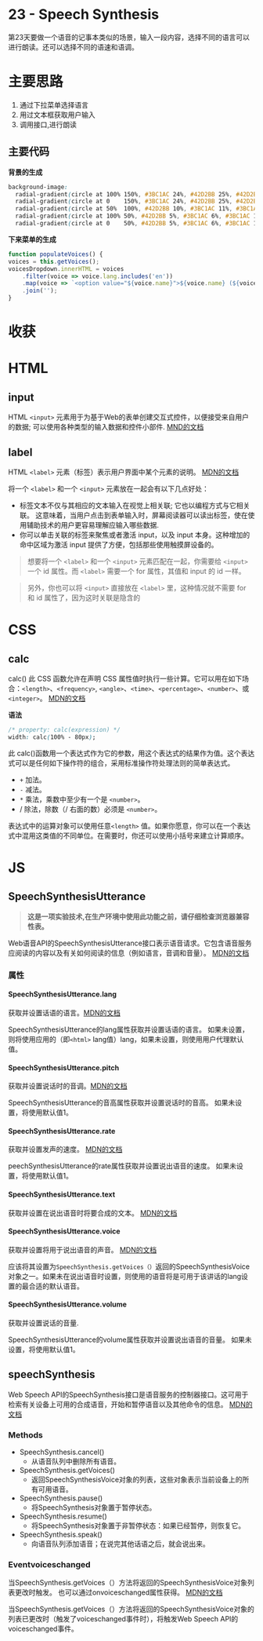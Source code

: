 # 23 - Speech Synthesis
第23天要做一个语音的记事本类似的场景，输入一段内容，选择不同的语言可以进行朗读。还可以选择不同的语速和语调。

# 主要思路
1. 通过下拉菜单选择语言
2. 用过文本框获取用户输入
3. 调用接口,进行朗读

## 主要代码
**背景的生成**
```css
background-image:
  radial-gradient(circle at 100% 150%, #3BC1AC 24%, #42D2BB 25%, #42D2BB 28%, #3BC1AC 29%, #3BC1AC 36%, #42D2BB 36%, #42D2BB 40%, transparent 40%, transparent),
  radial-gradient(circle at 0    150%, #3BC1AC 24%, #42D2BB 25%, #42D2BB 28%, #3BC1AC 29%, #3BC1AC 36%, #42D2BB 36%, #42D2BB 40%, transparent 40%, transparent),
  radial-gradient(circle at 50%  100%, #42D2BB 10%, #3BC1AC 11%, #3BC1AC 23%, #42D2BB 24%, #42D2BB 30%, #3BC1AC 31%, #3BC1AC 43%, #42D2BB 44%, #42D2BB 50%, #3BC1AC 51%, #3BC1AC 63%, #42D2BB 64%, #42D2BB 71%, transparent 71%, transparent),
  radial-gradient(circle at 100% 50%, #42D2BB 5%, #3BC1AC 6%, #3BC1AC 15%, #42D2BB 16%, #42D2BB 20%, #3BC1AC 21%, #3BC1AC 30%, #42D2BB 31%, #42D2BB 35%, #3BC1AC 36%, #3BC1AC 45%, #42D2BB 46%, #42D2BB 49%, transparent 50%, transparent),
  radial-gradient(circle at 0    50%, #42D2BB 5%, #3BC1AC 6%, #3BC1AC 15%, #42D2BB 16%, #42D2BB 20%, #3BC1AC 21%, #3BC1AC 30%, #42D2BB 31%, #42D2BB 35%, #3BC1AC 36%, #3BC1AC 45%, #42D2BB 46%, #42D2BB 49%, transparent 50%, transparent);
```
**下来菜单的生成**
```js   
function populateVoices() {
voices = this.getVoices();
voicesDropdown.innerHTML = voices
    .filter(voice => voice.lang.includes('en'))
    .map(voice => `<option value="${voice.name}">${voice.name} (${voice.lang})</option>`)
    .join('');
}
```
# 收获
# HTML
## input
HTML `<input>` 元素用于为基于Web的表单创建交互式控件，以便接受来自用户的数据; 可以使用各种类型的输入数据和控件小部件. [MND的文档](https://developer.mozilla.org/zh-CN/docs/Web/HTML/Element/Input)

## label
HTML `<label>` 元素（标签）表示用户界面中某个元素的说明。 [MDN的文档](https://developer.mozilla.org/zh-CN/docs/Web/HTML/Element/label)

将一个 `<label>` 和一个 `<input>` 元素放在一起会有以下几点好处：

- 标签文本不仅与其相应的文本输入在视觉上相关联; 它也以编程方式与它相关联。 这意味着，当用户点击到表单输入时，屏幕阅读器可以读出标签，使在使用辅助技术的用户更容易理解应输入哪些数据.
- 你可以单击关联的标签来聚焦或者激活 input，以及 input 本身。这种增加的命中区域为激活 input 提供了方便，包括那些使用触摸屏设备的。

>想要将一个 `<label>` 和一个 `<input>` 元素匹配在一起，你需要给 `<input>` 一个 id 属性。而 `<label>` 需要一个 for 属性，其值和 input 的 id 一样。

>另外，你也可以将 `<input>` 直接放在 `<label>` 里，这种情况就不需要 for 和 id 属性了，因为这时关联是隐含的
# CSS
## calc
calc() 此 CSS 函数允许在声明 CSS 属性值时执行一些计算。它可以用在如下场合：`<length>`、`<frequency>`, `<angle>`、`<time>`、`<percentage>`、`<number>`、或 `<integer>`。 [MDN的文档](https://developer.mozilla.org/zh-CN/docs/Web/CSS/calc)

**语法**
```css
/* property: calc(expression) */
width: calc(100% - 80px);
```

此 calc()函数用一个表达式作为它的参数，用这个表达式的结果作为值。这个表达式可以是任何如下操作符的组合，采用标准操作符处理法则的简单表达式。
- `+` 加法。
-  `-` 减法。
- `*` 乘法，乘数中至少有一个是 `<number>`。
- / 除法，除数（/ 右面的数）必须是 `<number>`。

表达式中的运算对象可以使用任意`<length>` 值。如果你愿意，你可以在一个表达式中混用这类值的不同单位。在需要时，你还可以使用小括号来建立计算顺序。
# JS
## SpeechSynthesisUtterance
>**这是一项实验技术,在生产环境中使用此功能之前，请仔细检查浏览器兼容性表。**

Web语音API的SpeechSynthesisUtterance接口表示语音请求。它包含语音服务应阅读的内容以及有关如何阅读的信息（例如语言，音调和音量）。
[MDN的文档](https://developer.mozilla.org/en-US/docs/Web/API/SpeechSynthesisUtterance)

### 属性
#### SpeechSynthesisUtterance.lang
获取并设置话语的语言。[MDN的文档](https://developer.mozilla.org/en-US/docs/Web/API/SpeechSynthesisUtterance/lang)

SpeechSynthesisUtterance的lang属性获取并设置话语的语言。 如果未设置，则将使用应用的（即`<html>` lang值）lang，如果未设置，则使用用户代理默认值。
#### SpeechSynthesisUtterance.pitch
获取并设置说话时的音调。[MDN的文档](https://developer.mozilla.org/en-US/docs/Web/API/SpeechSynthesisUtterance/pitch)

SpeechSynthesisUtterance的音高属性获取并设置说话时的音高。 如果未设置，将使用默认值1。
#### SpeechSynthesisUtterance.rate
获取并设置发声的速度。 [MDN的文档](https://developer.mozilla.org/en-US/docs/Web/API/SpeechSynthesisUtterance/rate)

peechSynthesisUtterance的rate属性获取并设置说出语音的速度。 如果未设置，将使用默认值1。
#### SpeechSynthesisUtterance.text
获取并设置在说出语音时将要合成的文本。 [MDN的文档](https://developer.mozilla.org/en-US/docs/Web/API/SpeechSynthesisUtterance/text)

#### SpeechSynthesisUtterance.voice
获取并设置将用于说出语音的声音。 [MDN的文档](https://developer.mozilla.org/en-US/docs/Web/API/SpeechSynthesisUtterance/voice)

应该将其设置为`SpeechSynthesis.getVoices（）`返回的SpeechSynthesisVoice对象之一。如果未在说出语音时设置，则使用的语音将是可用于该讲话的lang设置的最合适的默认语音。
#### SpeechSynthesisUtterance.volume
获取并设置说话的音量.

SpeechSynthesisUtterance的volume属性获取并设置说出语音的音量。 如果未设置，将使用默认值1。

## speechSynthesis
Web Speech API的SpeechSynthesis接口是语音服务的控制器接口。这可用于检索有关设备上可用的合成语音，开始和暂停语音以及其他命令的信息。  [MDN的文档](https://developer.mozilla.org/en-US/docs/Web/API/SpeechSynthesis)

### Methods
- SpeechSynthesis.cancel()
  - 从语音队列中删除所有语音。
- SpeechSynthesis.getVoices()
  - 返回SpeechSynthesisVoice对象的列表，这些对象表示当前设备上的所有可用语音。
- SpeechSynthesis.pause()
  - 将SpeechSynthesis对象置于暂停状态。
- SpeechSynthesis.resume()
  - 将SpeechSynthesis对象置于非暂停状态：如果已经暂停，则恢复它。
- SpeechSynthesis.speak()
  - 向语音队列添加语音；在说完其他话语之后，就会说出来。
### Eventvoiceschanged
当SpeechSynthesis.getVoices（）方法将返回的SpeechSynthesisVoice对象列表更改时触发。 也可以通过onvoiceschanged属性获得。 [MDN的文档](https://developer.mozilla.org/en-US/docs/Web/API/SpeechSynthesis/voiceschanged_event)

当SpeechSynthesis.getVoices（）方法将返回的SpeechSynthesisVoice对象的列表已更改时（触发了voiceschanged事件时），将触发Web Speech API的voiceschanged事件。
